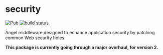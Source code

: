 # security
[![Pub](https://img.shields.io/pub/v/angel_security.svg)](https://pub.dartlang.org/packages/angel_security)
[![build status](https://travis-ci.org/angel-dart/security.svg)](https://travis-ci.org/angel-dart/security)

Angel middleware designed to enhance application security by patching common Web security
holes.

**This package is currently going through a major overhaul, for version 2.**